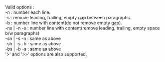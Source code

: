 Valid options :  
-n : number each line.  
-s : remove leading, trailing, empty gap between paragraphs.  
-b : number line with content(do not remove empty gap).  
-ns | -n -s : number line with content(remove leading, trailing, empty space b/w paragraphs)  
-sn | -s -n : same as above  
-sb | -s -b : same as above  
-bs | -b -s : same as above  
 '>' and  '>>' options are also supported.  
